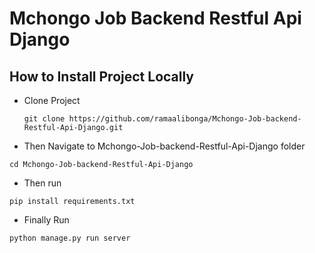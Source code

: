 # Mchongo Job Backend Restful Api Django


##  How to Install Project Locally

- Clone Project
  ```
  git clone https://github.com/ramaalibonga/Mchongo-Job-backend-Restful-Api-Django.git

  ```
- Then Navigate to Mchongo-Job-backend-Restful-Api-Django folder
```
cd Mchongo-Job-backend-Restful-Api-Django
```
- Then run
```
pip install requirements.txt
```
- Finally Run
```
python manage.py run server

```
